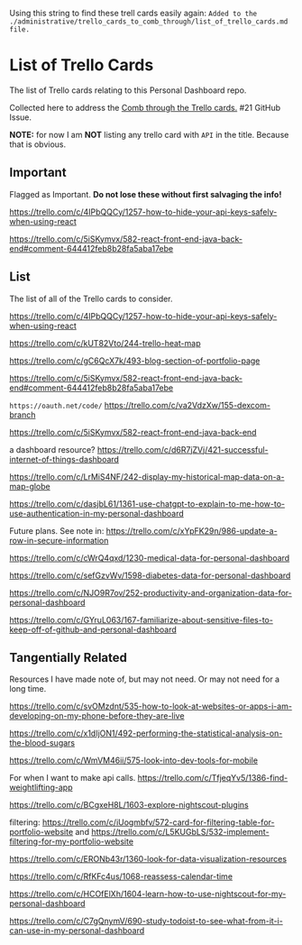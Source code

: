 <!-- ./administrative/trello_cards_to_comb_through/list_of_trello_cards.md -->

Using this string to find these trell cards easily again:
`Added to the ./administrative/trello_cards_to_comb_through/list_of_trello_cards.md file.`

# List of Trello Cards

The list of Trello cards relating to this Personal Dashboard repo.

Collected here to address the [Comb through the Trello cards.](https://github.com/JamieBort/Personal-Dashboard/issues/21) #21 GitHub Issue.

**NOTE:** for now I am **NOT** listing any trello card with `API` in the title. Because that is obvious.

## Important

Flagged as Important. **Do not lose these without first salvaging the info!**

https://trello.com/c/4IPbQQCy/1257-how-to-hide-your-api-keys-safely-when-using-react

https://trello.com/c/5iSKymvx/582-react-front-end-java-back-end#comment-644412feb8b28fa5aba17ebe

## List

The list of all of the Trello cards to consider.

https://trello.com/c/4IPbQQCy/1257-how-to-hide-your-api-keys-safely-when-using-react

https://trello.com/c/kUT82Vto/244-trello-heat-map

https://trello.com/c/gC6QcX7k/493-blog-section-of-portfolio-page

https://trello.com/c/5iSKymvx/582-react-front-end-java-back-end#comment-644412feb8b28fa5aba17ebe

`https://oauth.net/code/`
https://trello.com/c/va2VdzXw/155-dexcom-branch

https://trello.com/c/5iSKymvx/582-react-front-end-java-back-end

a dashboard resource?
https://trello.com/c/d6R7jZVj/421-successful-internet-of-things-dashboard

https://trello.com/c/LrMiS4NF/242-display-my-historical-map-data-on-a-map-globe

https://trello.com/c/dasjbL61/1361-use-chatgpt-to-explain-to-me-how-to-use-authentication-in-my-personal-dashboard

Future plans. See note in:
https://trello.com/c/xYpFK29n/986-update-a-row-in-secure-information

https://trello.com/c/cWrQ4qxd/1230-medical-data-for-personal-dashboard

https://trello.com/c/sefGzvWv/1598-diabetes-data-for-personal-dashboard

https://trello.com/c/NJO9R7ov/252-productivity-and-organization-data-for-personal-dashboard

https://trello.com/c/GYruL063/167-familiarize-about-sensitive-files-to-keep-off-of-github-and-personal-dashboard

## Tangentially Related

Resources I have made note of, but may not need. Or may not need for a long time.

https://trello.com/c/svOMzdnt/535-how-to-look-at-websites-or-apps-i-am-developing-on-my-phone-before-they-are-live

https://trello.com/c/x1dIjON1/492-performing-the-statistical-analysis-on-the-blood-sugars

https://trello.com/c/WmVM46ii/575-look-into-dev-tools-for-mobile

For when I want to make api calls.
https://trello.com/c/TfjeqYv5/1386-find-weightlifting-app

https://trello.com/c/BCgxeH8L/1603-explore-nightscout-plugins

filtering:
https://trello.com/c/iUogmbfv/572-card-for-filtering-table-for-portfolio-website
and
https://trello.com/c/L5KUGbLS/532-implement-filtering-for-my-portfolio-website

https://trello.com/c/ERONb43r/1360-look-for-data-visualization-resources

https://trello.com/c/RfKFc4us/1068-reassess-calendar-time

https://trello.com/c/HCOfElXh/1604-learn-how-to-use-nightscout-for-my-personal-dashboard

https://trello.com/c/C7gQnymV/690-study-todoist-to-see-what-from-it-i-can-use-in-my-personal-dashboard
